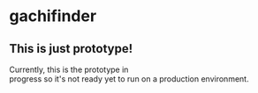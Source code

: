 # gachifinder

## This is just prototype!

Currently, this is the prototype in progress so it's not ready yet to run on a production environment.
